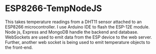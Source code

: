 # ESP8266-TempNodeJS
This takes temperature readings from a DHT11 sensor attached to an ESP8266 microcontroller. I use Arduino IDE to flash the ESP-12E module. Node js, Express and MongoDB handle the backend and database. WebSockets are used to emit data from the ESP device to the web server. Further, another web socket is being used to emit temperature objects to the front-end.
